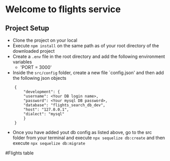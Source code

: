 # Welcome to flights service 


## Project Setup
- Clone the project on your local 
- Execute `npm install` on the same path as of your root directory of the downloaded project
- Create a `.env` file in the root directory and add the following environment variables 
    - 'PORT = 3000'
- Inside the `src/config` folder,  create a new file `config.json' and then add the following json objects
    
```
    {
        "development": {
        "username": <Your DB login name>,
        "password": <Your mysql DB password>,
        "database": "flights_search_db_dev",
        "host": "127.0.0.1",
        "dialect": "mysql"
        }
    }
```
- Once you have added yout db config as listed above, go to the src folder from your terminal and execute `npx sequelize db:create`
and then execute
`npx sequelize db:migrate`

 #Flights table
